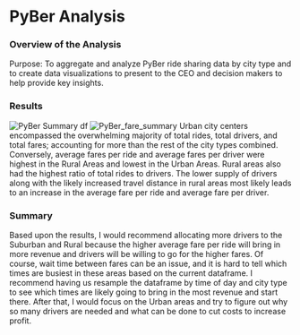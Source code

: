 # PyBer Analysis

### Overview of the Analysis
Purpose: To aggregate and analyze PyBer ride sharing data by city type and to create data visualizations to present to the CEO and decision makers to help provide key insights.

### Results
![PyBer Summary df](https://user-images.githubusercontent.com/92996865/150622466-0886f927-51e0-4240-9a2a-cae671f7fec2.png)
![PyBer_fare_summary](https://user-images.githubusercontent.com/92996865/150622282-6d77a5f9-521f-4b02-8f99-c4367207e34b.png)
Urban city centers encompassed the overwhelming majority of total rides, total drivers, and total fares; accounting for more than the rest of the city types combined. Conversely, average fares per ride and average fares per driver were highest in the Rural Areas and lowest in the Urban Areas. Rural areas also had the highest ratio of total rides to drivers. The lower supply of drivers along with the likely increased travel distance in rural areas most likely leads to an increase in the average fare per ride and average fare per driver.

### Summary
Based upon the results, I would recommend allocating more drivers to the Suburban and Rural because the higher average fare per ride will bring in more revenue and drivers will be willing to go for the higher fares. Of course, wait time between fares can be an issue, and it is hard to tell which times are busiest in these areas based on the current dataframe. I recommend having us resample the dataframe by time of day and city type to see which times are likely going to bring in the most revenue and start there. After that, I would focus on the Urban areas and try to figure out why so many drivers are needed and what can be done to cut costs to increase profit.
